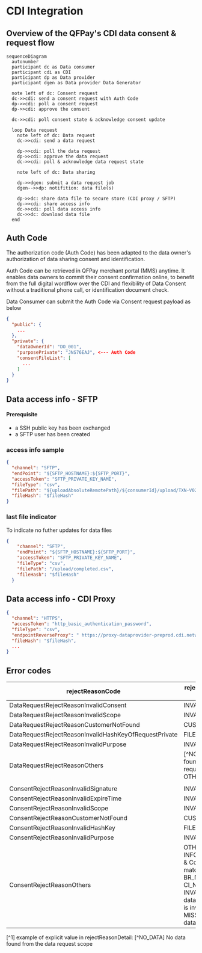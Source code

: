 # CDI Integration

## Overview of the QFPay's CDI data consent & request flow

```mermaid
sequenceDiagram
  autonumber
  participant dc as Data consumer
  participant cdi as CDI
  participant dp as Data provider
  participant dgen as Data provider Data Generator

  note left of dc: Consent request
  dc->>cdi: send a consent request with Auth Code
  dp->>cdi: poll a consent request
  dp->>cdi: approve the consent

  dc->>cdi: poll consent state & acknowledge consent update
  
  loop Data request
    note left of dc: Data request
    dc->>cdi: send a data request

    dp->>cdi: poll the data request
    dp->>cdi: approve the data request
    dc->>cdi: poll & acknowledge data request state

    note left of dc: Data sharing

    dp->>dgen: submit a data request job
    dgen-->>dp: notifition: data file(s)
    
    dp->>dc: share data file to secure store (CDI proxy / SFTP)
    dp->>cdi: share access info
    dc->>cdi: poll data access info
    dc->>dc: download data file
  end

```

## Auth Code
The authorization code (Auth Code) has been adapted to the data owner's authorization of data sharing consent and identification. 

Auth Code can be retrieved in QFPay merchant portal (MMS) anytime. It enables data owners to commit their consent confirmation online, to benefit from the full digital wordflow over the CDI and flexibility of Data Consent without a traditional phone call, or identification document check.

Data Consumer can submit the Auth Code via Consent request payload as below
```json
{
  "public": {
    ...
  },
  "private": {
    "dataOwnerId": "DO_001",
    "purposePrivate": "JNS76EAJ", <--- Auth Code
    "consentFileList": [
      ...
    ]
  }
}
```

## Data access info - SFTP
#### Prerequisite
- a SSH public key has been exchanged
- a SFTP user has been created

### access info sample
```json
{
  "channel": "SFTP",
  "endPoint": "${SFTP_HOSTNAME}:${SFTP_PORT}",
  "accessToken": "SFTP_PRIVATE_KEY_NAME",
  "fileType": "csv",
  "filePath": "${uploadAbsoluteRemotePath}/${consumerId}/upload/TXN-V02-1130000459-20220401-20230309-1678327514554.csv",
  "fileHash": "$fileHash"
}

```

### last file indicator
To indicate no futher updates for data files
```json
{
    "channel": "SFTP",
    "endPoint": "${SFTP_HOSTNAME}:${SFTP_PORT}",
    "accessToken": "SFTP_PRIVATE_KEY_NAME",
    "fileType": "csv",
    "filePath": "/upload/completed.csv",
    "fileHash": "$fileHash"
  }
```

## Data access info - CDI Proxy
```json
{
  "channel": "HTTPS",
  "accessToken": "http_basic_authentication_password",
  "fileType": "csv",
  "endpointReverseProxy": " https://proxy-dataprovider-preprod.cdi.network/75f45deba96ff1b262b63180cb183ba4/OFPAYHFL1004DP/main data/ACCT12345 /data file 001.csv",
  "fileHash": "$fileHash",
  ...
}

```

## Error codes
| rejectReasonCode                                                                                          | rejectReasonDetail [^1] & description                                                                                                                                                 |
|-----------------------------------------------------------------------------------------------------------|---------------------------------------------------------------------------------------------------------------------------------------------------------------------------------------|
| DataRequestRejectReasonInvalidConsent                                                                     | INVALID_CONSENT                                                                                                                                                                       |
| DataRequestRejectReasonInvalidScope                                                                       | INVALID_DATE_RANGE                                                                                                                                                                    |
| DataRequestRejectReasonCustomerNotFound                                                                   | CUSTOMER_NOT_FOUND                                                                                                                                                                    |
| DataRequestRejectReasonInvalidHashKeyOfRequestPrivate                                                     | FILE_CHECKSUM_FAILED                                                                                                                                                                  |
| DataRequestRejectReasonInvalidPurpose                                                                     | INVALID_PURPOSE_VALUE                                                                                                                                                                 |
| DataRequestRejectReasonOthers                                                                             | [^NO_DATA] - No data found from the data request scope OTHER_REASON                                                                                                                      |
|                                                                                                           |                                                                                                                                                                                       |
| ConsentRejectReasonInvalidSignature                                                                       | INVALID_SIGNATURE                                                                                                                                                                     |
| ConsentRejectReasonInvalidExpireTime                                                                      | INVALID_EXPIRE_TIME                                                                                                                                                                   |
| ConsentRejectReasonInvalidScope                                                                           | INVALID_DATE_RANGE                                                                                                                                                                    |
| ConsentRejectReasonCustomerNotFound                                                                       | CUSTOMER_NOT_FOUND                                                                                                                                                                    |
| ConsentRejectReasonInvalidHashKey                                                                         | FILE_CHECKSUM_FAILED                                                                                                                                                                  |
| ConsentRejectReasonInvalidPurpose                                                                         | INVALID_PURPOSE_VALUE                                                                                                                                                                 |
| ConsentRejectReasonOthers                                                                                 | OTHER_REASON <br> INFO_MISMATCH - BR/CI & Company name not match <br> BR_NOT_FOUND <br> CI_NOT_FOUND  <br> INVALID_INFO - some data is invalid / auth code is invalid <br> MISSING_INFO - some data is missing |


[^1] example of explicit value in rejectReasonDetail:
[^NO_DATA] No data found from the data request scope